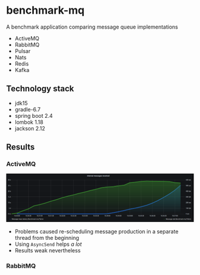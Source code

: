 # benchmark-mq
A benchmark application comparing message queue implementations
* ActiveMQ
* RabbitMQ
* Pulsar
* Nats
* Redis
* Kafka

## Technology stack
* jdk15
* gradle-6.7
* spring boot 2.4
* lombok 1.18
* jackson 2.12


## Results

### ActiveMQ

![ActiveMQ message performance chart](doc/img/active-mq.png "ActiveMQ message performance chart")

- Problems caused re-scheduling message production in a separate thread from the beginning
- Using `AsyncSend` helps *a lot*
- Results weak nevertheless

### RabbitMQ

